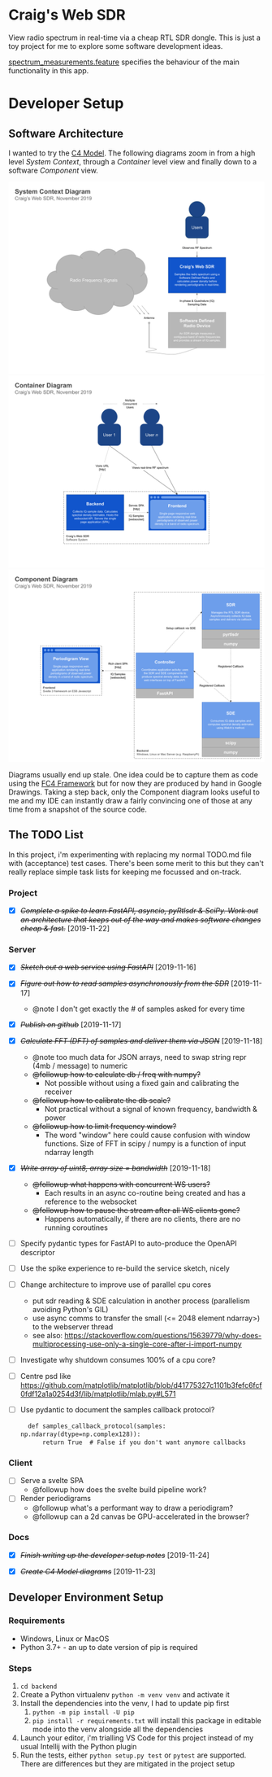 # Craig's Web SDR

View radio spectrum in real-time via a cheap RTL SDR dongle. This is just
a toy project for me to explore some software development ideas.

[spectrum_measurements.feature](backend/tests/spectrum_measurements.feature) specifies the behaviour of the main functionality in this app.


# Developer Setup


## Software Architecture

I wanted to try the [C4 Model](https://c4model.com/). The following diagrams zoom in from a high level *System Context*, through a *Container* level view and finally down to a software *Component* view.

[![System Context](docs/c4-diagrams/system-context.svg)](https://docs.google.com/drawings/d/1wvggrY-X2u0tnscYpSjtcwoO0D5ficgHmu_-W-CKxaE)
[![Containers](docs/c4-diagrams/containers.svg)](https://docs.google.com/drawings/d/1USTx74Sn3i6TVZlyy26hzhkeudmNLfpeVNOwFR05lqU)
[![Components](docs/c4-diagrams/components.svg)](https://docs.google.com/drawings/d/1stXhaskBHW0WGkbCggHIabUdGVXizONAG1BldyojRpE)

Diagrams usually end up stale. One idea could be to capture them as code using the [FC4 Framework](https://fundingcircle.github.io/fc4-framework/) but for now they are produced by hand in Google Drawings. Taking a step back, only the Component diagram looks useful to me and my IDE can instantly draw a fairly convincing one of those at any time from a snapshot of the source code.


## The TODO List

In this project, i'm experimenting with replacing my normal TODO.md file with (acceptance) test cases. There's been some merit to this but they can't really replace simple task lists for keeping me focussed and on-track.


### Project

* [X] ~~*Complete a spike to learn FastAPI, asyncio, pyRtlsdr & SciPy. Work out an architecture that keeps out of the way and makes software changes cheap & fast.*~~ [2019-11-22]


### Server

* [X] ~~*Sketch out a web service using FastAPI*~~ [2019-11-16]
* [X] ~~*Figure out how to read samples asynchronously from the SDR*~~ [2019-11-17]
  * @note I don't get exactly the # of samples asked for every time
* [X] ~~*Publish on github*~~ [2019-11-17]
* [X] ~~*Calculate FFT (DFT) of samples and deliver them via JSON*~~ [2019-11-18]
  * @note too much data for JSON arrays, need to swap string repr (4mb / message) to numeric
  * ~~@followup how to calculate db / freq with numpy?~~
    * Not possible without using a fixed gain and calibrating the receiver
  * ~~@followup how to calibrate the db scale?~~
    * Not practical without a signal of known frequency, bandwidth & power
  * ~~@followup how to limit frequency window?~~
    * The word "window" here could cause confusion with window functions. Size of FFT in scipy / numpy is a function of input ndarray length
* [X] ~~*Write array of uint8, array size = bandwidth*~~ [2019-11-18]
  * ~~@followup what happens with concurrent WS users?~~
    * Each results in an async co-routine being created and has a reference to the websocket
  * ~~@followup how to pause the stream after all WS clients gone?~~
    * Happens automatically, if there are no clients, there are no running coroutines
* [ ] Specify pydantic types for FastAPI to auto-produce the OpenAPI descriptor
* [ ] Use the spike experience to re-build the service sketch, nicely
* [ ] Change architecture to improve use of parallel cpu cores
  * put sdr reading & SDE calculation in another process (parallelism avoiding Python's GIL)
  * use async comms to transfer the small (<= 2048 element ndarray>) to the webserver thread
  * see also: https://stackoverflow.com/questions/15639779/why-does-multiprocessing-use-only-a-single-core-after-i-import-numpy
* [ ] Investigate why shutdown consumes 100% of a cpu core?
* [ ] Centre psd like https://github.com/matplotlib/matplotlib/blob/d41775327c1101b3fefc6fcf0fdf12a1a0254d3f/lib/matplotlib/mlab.py#L571
* [ ] Use pydantic to document the samples callback protocol?

        def samples_callback_protocol(samples: np.ndarray(dtype=np.complex128)):
            return True  # False if you don't want anymore callbacks


### Client

* [ ] Serve a svelte SPA
  * @followup how does the svelte build pipeline work?
* [ ] Render periodigrams
  * @followup what's a performant way to draw a periodigram?
  * @followup can a 2d canvas be GPU-accelerated in the browser?


### Docs

* [X] ~~*Finish writing up the developer setup notes*~~ [2019-11-24]
* [X] ~~*Create C4 Model diagrams*~~ [2019-11-23]


## Developer Environment Setup


### Requirements

* Windows, Linux or MacOS
* Python 3.7+ - an up to date version of pip is required


### Steps

1. `cd backend`
1. Create a Python virtualenv `python -m venv venv` and activate it
1. Install the dependencies into the venv, I had to update pip first
    1. `python -m pip install -U pip`
    1. `pip install -r requirements.txt` will install this package in editable mode into the venv alongside all the dependencies
1. Launch your editor, i'm trialling VS Code for this project instead of my usual Intellij with the Python plugin
1. Run the tests, either `python setup.py test` or `pytest` are supported. There are differences but they are mitigated in the project setup
